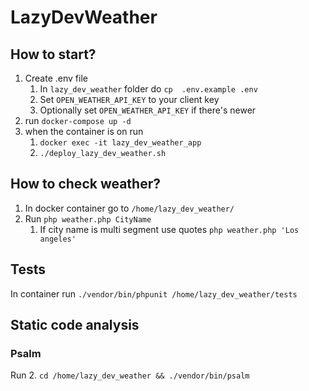# LazyDevWeather 

## How to start?
1. Create .env file
   1. In `lazy_dev_weather` folder do `cp  .env.example .env`
   2. Set `OPEN_WEATHER_API_KEY` to your client key
   3. Optionally set `OPEN_WEATHER_API_KEY` if there's newer
2. run `docker-compose up -d`
3. when the container is on run
   1. `docker exec -it lazy_dev_weather_app`
   2. `./deploy_lazy_dev_weather.sh`
## How to check weather?
1. In docker container go to `/home/lazy_dev_weather/`
2. Run `php weather.php CityName`
   1. If city name is multi segment use quotes `php weather.php 'Los angeles'`
## Tests
In container run `./vendor/bin/phpunit /home/lazy_dev_weather/tests`

## Static code analysis
### Psalm
Run
2. `cd /home/lazy_dev_weather && ./vendor/bin/psalm`

